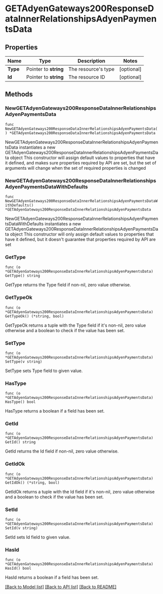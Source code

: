 # GETAdyenGateways200ResponseDataInnerRelationshipsAdyenPaymentsData

## Properties

Name | Type | Description | Notes
------------ | ------------- | ------------- | -------------
**Type** | Pointer to **string** | The resource&#39;s type | [optional] 
**Id** | Pointer to **string** | The resource ID | [optional] 

## Methods

### NewGETAdyenGateways200ResponseDataInnerRelationshipsAdyenPaymentsData

`func NewGETAdyenGateways200ResponseDataInnerRelationshipsAdyenPaymentsData() *GETAdyenGateways200ResponseDataInnerRelationshipsAdyenPaymentsData`

NewGETAdyenGateways200ResponseDataInnerRelationshipsAdyenPaymentsData instantiates a new GETAdyenGateways200ResponseDataInnerRelationshipsAdyenPaymentsData object
This constructor will assign default values to properties that have it defined,
and makes sure properties required by API are set, but the set of arguments
will change when the set of required properties is changed

### NewGETAdyenGateways200ResponseDataInnerRelationshipsAdyenPaymentsDataWithDefaults

`func NewGETAdyenGateways200ResponseDataInnerRelationshipsAdyenPaymentsDataWithDefaults() *GETAdyenGateways200ResponseDataInnerRelationshipsAdyenPaymentsData`

NewGETAdyenGateways200ResponseDataInnerRelationshipsAdyenPaymentsDataWithDefaults instantiates a new GETAdyenGateways200ResponseDataInnerRelationshipsAdyenPaymentsData object
This constructor will only assign default values to properties that have it defined,
but it doesn't guarantee that properties required by API are set

### GetType

`func (o *GETAdyenGateways200ResponseDataInnerRelationshipsAdyenPaymentsData) GetType() string`

GetType returns the Type field if non-nil, zero value otherwise.

### GetTypeOk

`func (o *GETAdyenGateways200ResponseDataInnerRelationshipsAdyenPaymentsData) GetTypeOk() (*string, bool)`

GetTypeOk returns a tuple with the Type field if it's non-nil, zero value otherwise
and a boolean to check if the value has been set.

### SetType

`func (o *GETAdyenGateways200ResponseDataInnerRelationshipsAdyenPaymentsData) SetType(v string)`

SetType sets Type field to given value.

### HasType

`func (o *GETAdyenGateways200ResponseDataInnerRelationshipsAdyenPaymentsData) HasType() bool`

HasType returns a boolean if a field has been set.

### GetId

`func (o *GETAdyenGateways200ResponseDataInnerRelationshipsAdyenPaymentsData) GetId() string`

GetId returns the Id field if non-nil, zero value otherwise.

### GetIdOk

`func (o *GETAdyenGateways200ResponseDataInnerRelationshipsAdyenPaymentsData) GetIdOk() (*string, bool)`

GetIdOk returns a tuple with the Id field if it's non-nil, zero value otherwise
and a boolean to check if the value has been set.

### SetId

`func (o *GETAdyenGateways200ResponseDataInnerRelationshipsAdyenPaymentsData) SetId(v string)`

SetId sets Id field to given value.

### HasId

`func (o *GETAdyenGateways200ResponseDataInnerRelationshipsAdyenPaymentsData) HasId() bool`

HasId returns a boolean if a field has been set.


[[Back to Model list]](../README.md#documentation-for-models) [[Back to API list]](../README.md#documentation-for-api-endpoints) [[Back to README]](../README.md)


